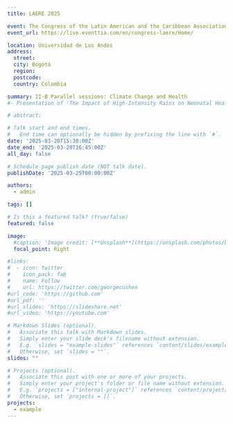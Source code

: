 ```yaml
---
title: LAERE 2025

event: The Congress of the Latin American and the Caribbean Association of Environmental and Resource Economists
event_url: https://live.eventtia.com/en/congress-laere/Home/

location: Universidad de Los Andes
address:
  street: 
  city: Bogotá
  region: 
  postcode:
  country: Colombia

summary: II-B Parallel sessions: Climate Change and Health 
#- Presentation of 'The Impact of High-Intensity Rains on Neonatal Health'

# abstract: 

# Talk start and end times.
#   End time can optionally be hidden by prefixing the line with `#`.
date: '2025-03-20T15:30:00Z'
date_end: '2025-03-20T16:45:00Z'
all_day: false

# Schedule page publish date (NOT talk date).
publishDate: '2025-03-25T00:00:00Z'

authors:
  - admin

tags: []

# Is this a featured talk? (true/false)
featured: false

image:
  #caption: 'Image credit: [**Unsplash**](https://unsplash.com/photos/bzdhc5b3Bxs)'
  focal_point: Right

#links:
#  - icon: twitter
#    icon_pack: fab
#    name: Follow
#    url: https://twitter.com/georgecushen
#url_code: 'https://github.com'
#url_pdf: ''
#url_slides: 'https://slideshare.net'
#url_video: 'https://youtube.com'

# Markdown Slides (optional).
#   Associate this talk with Markdown slides.
#   Simply enter your slide deck's filename without extension.
#   E.g. `slides = "example-slides"` references `content/slides/example-slides.md`.
#   Otherwise, set `slides = ""`.
slides: ""

# Projects (optional).
#   Associate this post with one or more of your projects.
#   Simply enter your project's folder or file name without extension.
#   E.g. `projects = ["internal-project"]` references `content/project/deep-learning/index.md`.
#   Otherwise, set `projects = []`.
projects:
  - example
---
```

